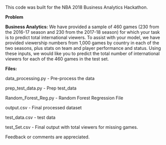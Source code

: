 This code was built for the NBA 2018 Business Analytics Hackathon.

**Problem**

**Business Analytics:** We have provided a sample of 460 games (230 from the 2016-17 season and 230 from the 2017-18 season) 
for which your task is to predict total international viewers. To assist with your model, we have provided viewership numbers from 1,000 games 
by country in each of the two seasons, plus stats on team and player performance and status. Using these inputs, 
we would like you to predict the total number of international viewers for each of the 460 games in the test set.

**Files:**

data_processing.py - Pre-process the data

prep_test_data.py - Prep test_data

Random_Forest_Reg.py - Random Forest Regression File

output.csv - Final processed dataset

test_data.csv - test data

test_Set.csv - Final output with total viewers for missing games.


Feedback or comments are appreciated.
